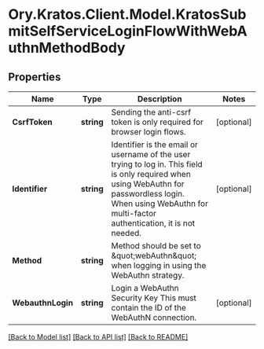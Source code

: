 # Ory.Kratos.Client.Model.KratosSubmitSelfServiceLoginFlowWithWebAuthnMethodBody

## Properties

Name | Type | Description | Notes
------------ | ------------- | ------------- | -------------
**CsrfToken** | **string** | Sending the anti-csrf token is only required for browser login flows. | [optional] 
**Identifier** | **string** | Identifier is the email or username of the user trying to log in. This field is only required when using WebAuthn for passwordless login. When using WebAuthn for multi-factor authentication, it is not needed. | [optional] 
**Method** | **string** | Method should be set to \&quot;webAuthn\&quot; when logging in using the WebAuthn strategy. | 
**WebauthnLogin** | **string** | Login a WebAuthn Security Key  This must contain the ID of the WebAuthN connection. | [optional] 

[[Back to Model list]](../README.md#documentation-for-models) [[Back to API list]](../README.md#documentation-for-api-endpoints) [[Back to README]](../README.md)

